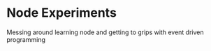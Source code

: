 # Node Experiments

Messing around learning node and getting to grips with event driven programming
